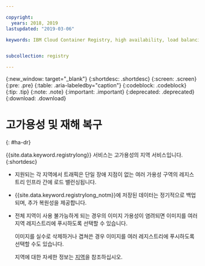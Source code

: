 ```yaml
---

copyright:
  years: 2018, 2019
lastupdated: "2019-03-06"

keywords: IBM Cloud Container Registry, high availability, load balancing, back ups, 


subcollection: registry

---
```


{:new_window: target="_blank"}
{:shortdesc: .shortdesc}
{:screen: .screen}
{:pre: .pre}
{:table: .aria-labeledby="caption"}
{:codeblock: .codeblock}
{:tip: .tip}
{:note: .note}
{:important: .important}
{:deprecated: .deprecated}
{:download: .download}

# 고가용성 및 재해 복구
{: #ha-dr}

{{site.data.keyword.registrylong}} 서비스는 고가용성의 지역 서비스입니다.
{:shortdesc}

* 지원되는 각 지역에서 트래픽은 단일 장애 지점이 없는 여러 가용성 구역의 레지스트리 인프라 간에 로드 밸런싱됩니다.

* {{site.data.keyword.registrylong_notm}}에 저장된 데이터는 정기적으로 백업되며, 추가 복원성을 제공합니다.

* 전체 지역이 사용 불가능하게 되는 경우의 이미지 가용성이 염려되면 이미지를 여러 지역 레지스트리에 푸시하도록 선택할 수 있습니다.
  
  이미지를 실수로 삭제하거나 겹쳐쓴 경우 이미지를 여러 레지스트리에 푸시하도록 선택할 수도 있습니다.

  지역에 대한 자세한 정보는 [지역](/docs/services/Registry?topic=registry-registry_overview#registry_regions)을 참조하십시오.
